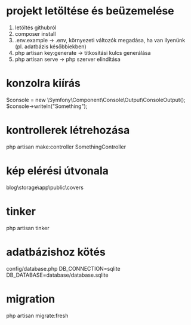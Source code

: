 # projekt letöltése és beüzemelése
1. letöltés githubról
2. composer install
3. .env.example -> .env, környezeti változók megadása, ha van ilyenünk (pl. adatbázis későbbiekben)
4. php artisan key:generate -> titkosítási kulcs generálása
5. php artisan serve -> php szerver elindítása

# konzolra kiírás
$console = new \Symfony\Component\Console\Output\ConsoleOutput();
$console->writeln("Something");

# kontrollerek létrehozása
php artisan make:controller SomethingController

# kép elérési útvonala
blog\storage\app\public\covers

# tinker
php artisan tinker

# adatbázishoz kötés
config/database.php
	DB_CONNECTION=sqlite
	DB_DATABASE=database/database.sqlite

# migration
php artisan migrate:fresh
